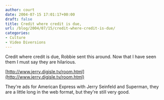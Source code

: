 ```yaml
---
author: court
date: 2004-07-15 17:01:17+00:00
draft: false
title: Credit where credit is due,
url: /blog/2004/07/15/credit-where-credit-is-due/
categories:
- Culture
- Video Diversions
---
```


Credit where credit is due, Robbie sent this around.  Now that I have seen them I must say they are hilarious.

[http://www.jerry.digisle.tv/room.html](http://www.jerry.digisle.tv/room.html)

They're ads for American Express with Jerry Seinfeld and Superman, they are a little long in the web format, but they're still very good.
